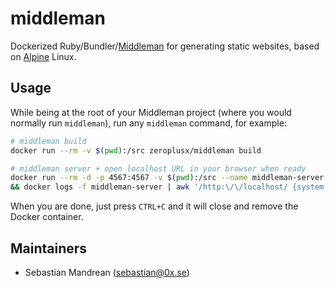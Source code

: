 middleman
=========

Dockerized Ruby/Bundler/[Middleman](https://middlemanapp.com/) for generating static websites, based on [Alpine](https://docs.docker.com/samples/library/alpine/) Linux.

Usage
-----

While being at the root of your Middleman project (where you would normally run `middleman`), run any `middleman` command, for example:

```sh
# middleman build
docker run --rm -v $(pwd):/src zeroplusx/middleman build

# middleman server + open localhost URL in your browser when ready
docker run --rm -d -p 4567:4567 -v $(pwd):/src --name middleman-server zeroplusx/middleman server \
&& docker logs -f middleman-server | awk '/http:\/\/localhost/ {system("open http://localhost:4567")}'
```

When you are done, just press `CTRL+C` and it will close and remove the Docker container.

Maintainers
-----------

* Sebastian Mandrean (<sebastian@0x.se>)
